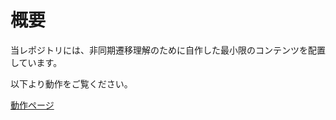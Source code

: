 # 概要

当レポジトリには、非同期遷移理解のために自作した最小限のコンテンツを配置しています。

以下より動作をご覧ください。

[動作ページ](https://tomomoss.github.io/asynchronous-transition-example/)
